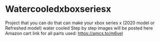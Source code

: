 # Watercooledxboxseriesx
Project that you can do that can make your xbox series x (2020 model or Refreshed model) water cooled
Step by step images will be posted here 
Amazon cart link for all parts used: https://amcs.to/m6vel
